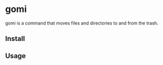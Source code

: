 # gomi

gomi is a command that moves files and directories to and from the trash.

## Install 

## Usage

